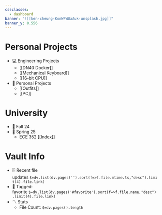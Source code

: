```yaml
---
cssclasses:
  - dashboard
banner: "![[ken-cheung-KonWFWUaAuk-unsplash.jpg]]"
banner_y: 0.556
---
```


# Personal Projects

- 💻 Engineering Projects
    - [[DN40 Docker]]
    - [[Mechanical Keyboard]]
    - [[16-bit CPU]]
- 👔 Personal Projects
	- [[Outfits]]
	- [[PC]]

# University

-  🍂 Fall 24
-  🌷 Spring 25
	-  ECE 352 [[Index]]
    

# Vault Info

- 🗄️ Recent file updates `$=dv.list(dv.pages('').sort(f=>f.file.mtime.ts,"desc").limit(4).file.link)`
- 🔖 Tagged: favorite `$=dv.list(dv.pages('#favorite').sort(f=>f.file.name,"desc").limit(4).file.link)`
- 〽️ Stats
    - File Count: `$=dv.pages().length`